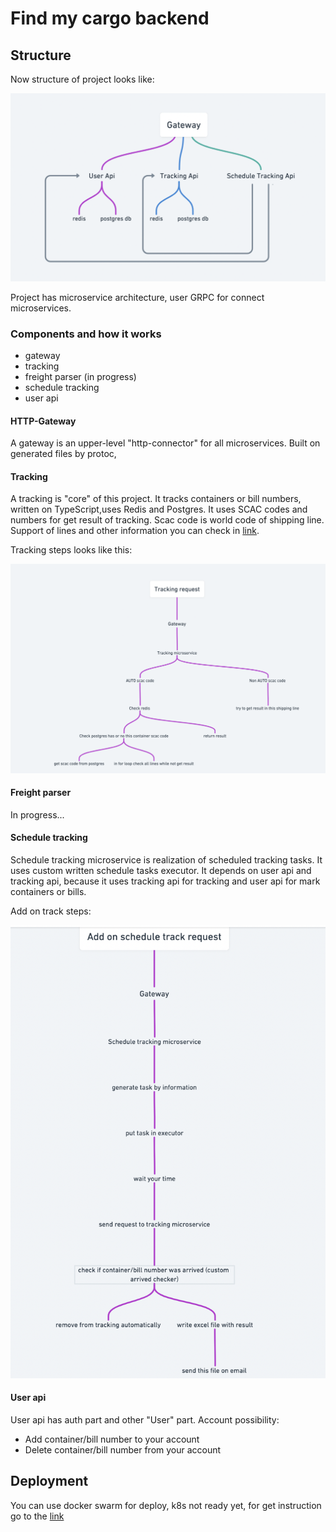 # Find my cargo backend

## Structure

Now structure of project looks like:

![structure](structure.png)

Project has microservice architecture, user GRPC for connect microservices.

### Components and how it works

- gateway
- tracking
- freight parser (in progress)
- schedule tracking
- user api

#### HTTP-Gateway

A gateway is an upper-level "http-connector" for all microservices. Built on generated files by protoc, 

#### Tracking

A tracking is "core" of this project. It tracks containers or bill numbers, written on TypeScript,uses Redis and
Postgres. It uses SCAC codes and numbers for get result of tracking. Scac code is world code of shipping line. Support
of lines and other information you can check
in [link](https://github.com/frozosea/fmc/tree/master/container-tracking/README.md).

Tracking steps looks like this:

![image](TrackingRequest.png)

#### Freight parser

In progress...

#### Schedule tracking

Schedule tracking microservice is realization of scheduled tracking tasks. It uses custom written schedule tasks
executor. It depends on user api and tracking api, because it uses tracking api for tracking and user api for mark
containers or bills.

Add on track steps:

![image](AddOnTrack.png)

#### User api

User api has auth part and other "User" part. Account possibility:

- Add container/bill number to your account
- Delete container/bill number from your account

## Deployment

You can use docker swarm for deploy, k8s not ready yet, for get instruction go to
the [link](https://github.com/frozosea/fmc/tree/master/deployment/swarm/Readme.md)